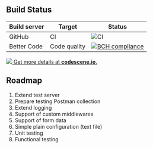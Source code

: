 ## Build Status
| Build server | Target       | Status      |
|--------------|--------------|-------------|
| GitHub       | CI           | ![CI](https://github.com/linuxchata/plain-api-gateway/workflows/CI/badge.svg) |
| Better Code  | Code quality | [![BCH compliance](https://bettercodehub.com/edge/badge/linuxchata/plain-api-gateway?branch=master)](https://bettercodehub.com/) |

[![](https://codescene.io/projects/7721/status.svg) Get more details at **codescene.io**.](https://codescene.io/projects/7721/jobs/latest-successful/results)

## Roadmap
1. Extend test server
1. Prepare testing Postman collection
1. Extend logging
1. Support of custom middlewares
1. Support of form data
1. Simple plain configuration (text file)
1. Unit testing
1. Functional testing
